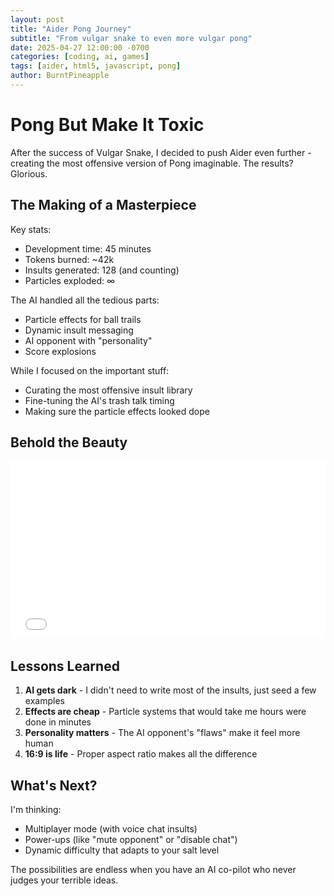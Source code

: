 ```yaml
---
layout: post
title: "Aider Pong Journey"
subtitle: "From vulgar snake to even more vulgar pong"
date: 2025-04-27 12:00:00 -0700
categories: [coding, ai, games]
tags: [aider, html5, javascript, pong] 
author: BurntPineapple
---
```


# Pong But Make It Toxic

After the success of Vulgar Snake, I decided to push Aider even further - creating the most offensive version of Pong imaginable. The results? Glorious.

## The Making of a Masterpiece

Key stats:
- Development time: 45 minutes
- Tokens burned: ~42k
- Insults generated: 128 (and counting)
- Particles exploded: ∞

The AI handled all the tedious parts:
- Particle effects for ball trails
- Dynamic insult messaging
- AI opponent with "personality"
- Score explosions

While I focused on the important stuff:
- Curating the most offensive insult library
- Fine-tuning the AI's trash talk timing
- Making sure the particle effects looked dope

## Behold the Beauty

<div class="responsive-game-container">
  <iframe src="/assets/games/aiderizedPong/pong.html" 
          style="position:absolute; top:0; left:0; width:100%; height:100%; border:none; overflow:hidden;"
          tabindex="0">
  </iframe>
</div>

<script>
document.querySelector('.responsive-game-container iframe').addEventListener('keydown', function(e) {
    if([37, 38, 39, 40].indexOf(e.keyCode) > -1) {
        e.preventDefault();
    }
});
</script>

<style>
.responsive-game-container {
  position: relative;
  width: 100%;
  padding-bottom: 56.25%; /* 16:9 aspect ratio */
  height: 0;
  overflow: hidden;
  margin-bottom: 2rem;
}
</style>

## Lessons Learned

1. **AI gets dark** - I didn't need to write most of the insults, just seed a few examples
2. **Effects are cheap** - Particle systems that would take me hours were done in minutes
3. **Personality matters** - The AI opponent's "flaws" make it feel more human
4. **16:9 is life** - Proper aspect ratio makes all the difference

## What's Next?

I'm thinking:
- Multiplayer mode (with voice chat insults)
- Power-ups (like "mute opponent" or "disable chat")
- Dynamic difficulty that adapts to your salt level

The possibilities are endless when you have an AI co-pilot who never judges your terrible ideas.
